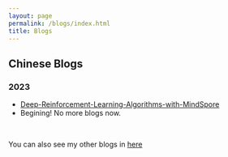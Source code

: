 ```yaml
---
layout: page
permalink: /blogs/index.html
title: Blogs
---
```


## Chinese Blogs

### 2023
- [Deep-Reinforcement-Learning-Algorithms-with-MindSpore](blogs/Deep-Reinforcement-Learning-Algorithms-with-MindSpore)
- Begining! No more blogs now.

<br>

You can also see my other blogs in [here](https://www.cnblogs.com/ZhenZ/)


